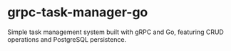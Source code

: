 # grpc-task-manager-go
Simple task management system built with gRPC and Go, featuring CRUD operations and PostgreSQL persistence.
